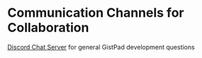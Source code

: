 # Communication Channels for Collaboration

[Discord Chat Server](url) for general GistPad development questions
